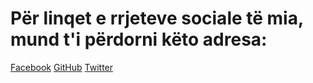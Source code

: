 # Për linqet e rrjeteve sociale të mia, mund t'i përdorni këto adresa:

[Facebook](https://www.facebook.com/blentrithasii/)
[GitHub](https://github.com/BlentritHasii)
[Twitter](https://twitter.com/hasi_blentrit)